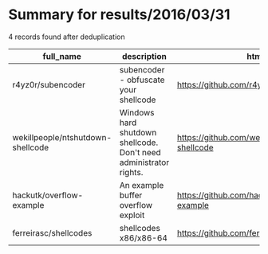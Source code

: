 
# Summary for results/2016/03/31
    
4 records found after deduplication

| full_name | description | html_url | matched_list | matched_count | pushed_at | size | stargazers_count | language | forks_count | vul_ids |
|-----------------------------------|-------------------------------------------------------------------|------------------------------------------------------|----------------|-----------------|---------------------------|--------|--------------------|------------|---------------|-----------|
| r4yz0r/subencoder | subencoder - obfuscate your shellcode | https://github.com/r4yz0r/subencoder | ['shellcode'] | 1 | 2016-03-31 21:06:14+00:00 | 25 | 3 | C | 0 | [] |
| wekillpeople/ntshutdown-shellcode | Windows hard shutdown shellcode. Don't need administrator rights. | https://github.com/wekillpeople/ntshutdown-shellcode | ['shellcode'] | 1 | 2016-03-31 14:22:52+00:00 | 2 | 12 | Assembly | 6 | [] |
| hackutk/overflow-example | An example buffer overflow exploit | https://github.com/hackutk/overflow-example | ['exploit'] | 1 | 2016-03-31 18:00:57+00:00 | 4 | 5 | Python | 0 | [] |
| ferreirasc/shellcodes | shellcodes x86/x86-64 | https://github.com/ferreirasc/shellcodes | ['shellcode'] | 1 | 2016-03-31 23:47:02+00:00 | 2 | 0 | Python | 1 | [] |
